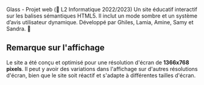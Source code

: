 Glass - Projet web (📖 L2 Informatique 2022/2023)
Un site éducatif interactif sur les balises sémantiques HTML5. Il inclut un mode sombre et un système d’avis utilisateur dynamique. Développé par Ghiles, Lamia, Amine, Samy et Sandra. 🚀
## Remarque sur l'affichage
Le site a été conçu et optimisé pour une résolution d'écran de **1366x768 pixels**.
Il peut y avoir des variations dans l'affichage sur d'autres résolutions d'écran, bien que le site soit réactif et s'adapte à différentes tailles d'écran.
